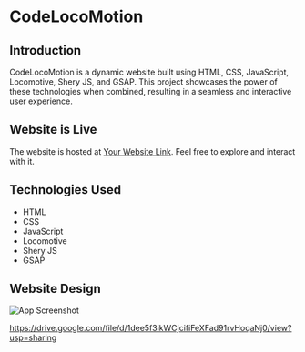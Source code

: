 # CodeLocoMotion

## Introduction

CodeLocoMotion is a dynamic website built using HTML, CSS, JavaScript, Locomotive, Shery JS, and GSAP. This project showcases the power of these technologies when combined, resulting in a seamless and interactive user experience.

## Website is Live 

The website is hosted at [Your Website Link](https://codelocomotion.netlify.app/). Feel free to explore and interact with it.

## Technologies Used

- HTML
- CSS
- JavaScript
- Locomotive
- Shery JS
- GSAP


## Website Design

![App Screenshot](https://drive.google.com/uc?export=view&id=1dee5f3ikWCjcifiFeXFad91rvHoqaNj0)

https://drive.google.com/file/d/1dee5f3ikWCjcifiFeXFad91rvHoqaNj0/view?usp=sharing
